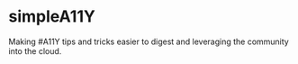 simpleA11Y
==========

Making #A11Y tips and tricks easier to digest and leveraging the community into the cloud.